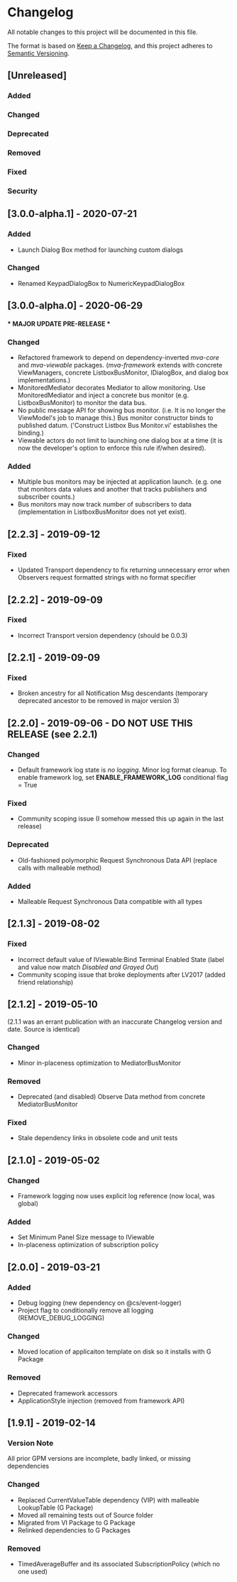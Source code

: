 # Changelog
All notable changes to this project will be documented in this file.

The format is based on [Keep a Changelog](https://keepachangelog.com/en/1.0.0/),
and this project adheres to [Semantic Versioning](https://semver.org/spec/v2.0.0.html).

## [Unreleased]
### Added
### Changed
### Deprecated
### Removed
### Fixed
### Security

## [3.0.0-alpha.1] - 2020-07-21
### Added
- Launch Dialog Box method for launching custom dialogs
### Changed
- Renamed KeypadDialogBox to NumericKeypadDialogBox

## [3.0.0-alpha.0] - 2020-06-29
#### * MAJOR UPDATE PRE-RELEASE *
### Changed
- Refactored framework to depend on dependency-inverted *mva-core* and *mva-viewable* packages. (*mva-framework* extends with concrete ViewManagers, concrete ListboxBusMonitor, IDialogBox, and dialog box implementations.)
- MonitoredMediator decorates Mediator to allow monitoring. Use MonitoredMediator and inject a concrete bus monitor (e.g. ListboxBusMonitor) to monitor the data bus.
- No public message API for showing bus monitor. (i.e. It is no longer the ViewModel's job to manage this.) Bus monitor constructor binds to published datum. ('Construct Listbox Bus Monitor.vi' establishes the binding.)
- Viewable actors do not limit to launching one dialog box at a time (it is now the developer's option to enforce this rule if/when desired).

### Added
- Multiple bus monitors may be injected at application launch. (e.g. one that monitors data values and another that tracks publishers and subscriber counts.)
- Bus monitors may now track number of subscribers to data (implementation in ListboxBusMonitor does not yet exist).

## [2.2.3] - 2019-09-12
### Fixed
- Updated Transport dependency to fix returning unnecessary error when Observers request formatted strings with no format specifier

## [2.2.2] - 2019-09-09
### Fixed
- Incorrect Transport version dependency (should be 0.0.3)

## [2.2.1] - 2019-09-09
### Fixed
- Broken ancestry for all Notification Msg descendants (temporary deprecated ancestor to be removed in major version 3)

## [2.2.0] - 2019-09-06 - DO NOT USE THIS RELEASE (see 2.2.1)
### Changed
- Default framework log state is *no logging*. Minor log format cleanup. To enable framework log, set **ENABLE_FRAMEWORK_LOG** conditional flag = True
### Fixed
- Community scoping issue (I somehow messed this up again in the last release)
### Deprecated
- Old-fashioned polymorphic Request Synchronous Data API (replace calls with malleable method)
### Added
- Malleable Request Synchronous Data compatible with all types

## [2.1.3] - 2019-08-02
### Fixed
- Incorrect default value of IViewable:Bind Terminal Enabled State (label and value now match *Disabled and Grayed Out*)
- Community scoping issue that broke deployments after LV2017 (added friend relationship)

## [2.1.2] - 2019-05-10
(2.1.1 was an errant publication with an inaccurate Changelog version and date. Source is identical)
### Changed
- Minor in-placeness optimization to MediatorBusMonitor
### Removed
- Deprecated (and disabled) Observe Data method from concrete MediatorBusMonitor
### Fixed
- Stale dependency links in obsolete code and unit tests

## [2.1.0] - 2019-05-02
### Changed
- Framework logging now uses explicit log reference (now local, was global)
### Added
- Set Minimum Panel Size message to IViewable
- In-placeness optimization of subscription policy

## [2.0.0] - 2019-03-21
### Added
- Debug logging (new dependency on @cs/event-logger)
- Project flag to conditionally remove all logging (REMOVE_DEBUG_LOGGING)
### Changed
- Moved location of applicaiton template on disk so it installs with G Package
### Removed
- Deprecated framework accessors
- ApplicationStyle injection (removed from framework API)

## [1.9.1] - 2019-02-14
### Version Note
All prior GPM versions are incomplete, badly linked, or missing dependencies
### Changed
- Replaced CurrentValueTable dependency (VIP) with malleable LookupTable (G Package)
- Moved all remaining tests out of Source folder
- Migrated from VI Package to G Package
- Relinked dependencies to G Packages
### Removed
- TimedAverageBuffer and its associated SubscriptionPolicy (which no one used)